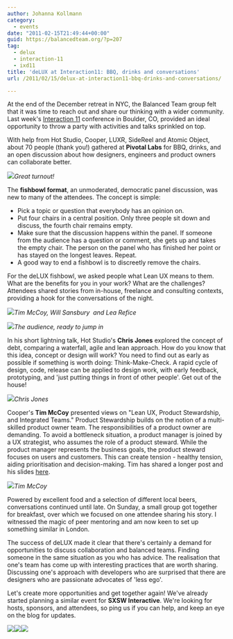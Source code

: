 ```yaml
---
author: Johanna Kollmann
category:
  - events
date: "2011-02-15T21:49:44+00:00"
guid: https://balancedteam.org/?p=207
tag:
  - delux
  - interaction-11
  - ixd11
title: 'deLUX at Interaction11: BBQ, drinks and conversations'
url: /2011/02/15/delux-at-interaction11-bbq-drinks-and-conversations/

---
```

At the end of the December retreat in NYC, the Balanced Team group felt that it was time to reach out and share our thinking with a wider community. Last week's [Interaction 11](http://www.ixda.org/interaction/index.html) conference in Boulder, CO, provided an ideal opportunity to throw a party with activities and talks sprinkled on top.

With help from Hot Studio, Cooper, LUXR, SideReel and Atomic Object, about 70 people (thank you!) gathered at **Pivotal Labs** for BBQ, drinks, and an open discussion about how designers, engineers and product owners can collaborate better.

[![](/wp-content/uploads/2011/02/twitternames1-249x300.png)](/wp-content/uploads/2011/02/twitternames1.png)_Great turnout!_

The **fishbowl format**, an unmoderated, democratic panel discussion, was new to many of the attendees. The concept is simple:

- Pick a topic or question that everybody has an opinion on.
- Put four chairs in a central position. Only three people sit down and discuss, the fourth chair remains empty.
- Make sure that the discussion happens within the panel. If someone from the audience has a question or comment, she gets up and takes the empty chair. The person on the panel who has finished her point or has stayed on the longest leaves. Repeat.
- A good way to end a fishbowl is to discreetly remove the chairs.

For the deLUX fishbowl, we asked people what Lean UX means to them. What are the benefits for you in your work? What are the challenges? Attendees shared stories from in-house, freelance and consulting contexts, providing a hook for the conversations of the night.

[![](/wp-content/uploads/2011/02/fishbowling-300x176.png)](/wp-content/uploads/2011/02/fishbowling.png)_Tim McCoy, Will Sansbury  and Lea Refice_

[![](/wp-content/uploads/2011/02/audience-300x227.png)](/wp-content/uploads/2011/02/audience.png)_The audience, ready to jump in_

In his short lightning talk, Hot Studio's **Chris Jones** explored the concept of debt, comparing a waterfall, agile and lean approach. How do you know that this idea, concept or design will work? You need to find out as early as possible if something is worth doing: Think-Make-Check. A rapid cycle of design, code, release can be applied to design work, with early feedback, prototyping, and 'just putting things in front of other people'. Get out of the house!

[![](/wp-content/uploads/2011/02/chris-300x210.png)](/wp-content/uploads/2011/02/chris.png)_Chris Jones_

Cooper's **Tim McCoy** presented views on "Lean UX, Product Stewardship, and Integrated Teams." Product Stewardship builds on the notion of a multi-skilled product owner team. The responsibilities of a product owner are demanding. To avoid a bottleneck situation, a product manager is joined by a UX strategist, who assumes the role of a product steward. While the product manager represents the business goals, the product steward focuses on users and customers. This can create tension - healthy tension, aiding prioritisation and decision-making. Tim has shared a longer post and his slides [here](http://www.cooper.com/journal/2011/02/lean_ux_product_stewardship_an.html).

[![](/wp-content/uploads/2011/02/tim-300x156.png)](/wp-content/uploads/2011/02/tim.png)_Tim McCoy_

Powered by excellent food and a selection of different local beers, conversations continued until late. On Sunday, a small group got together for breakfast, over which we focused on one attendee sharing his story. I witnessed the magic of peer mentoring and am now keen to set up something similar in London.

The success of deLUX made it clear that there's certainly a demand for opportunities to discuss collaboration and balanced teams. Finding someone in the same situation as you who has advice. The realisation that one's team has come up with interesting practices that are worth sharing. Discussing one's approach with developers who are surprised that there are designers who are passionate advocates of 'less ego'.

Let's create more opportunities and get together again! We've already started planning a similar event for **SXSW Interactive**. We're looking for hosts, sponsors, and attendees, so ping us if you can help, and keep an eye on the blog for updates.

[![](/wp-content/uploads/2011/02/listeners-300x201.png)](/wp-content/uploads/2011/02/listeners.png)[![](/wp-content/uploads/2011/02/crowd-300x190.png)](/wp-content/uploads/2011/02/crowd.png)[![](/wp-content/uploads/2011/02/beer-300x224.png)](/wp-content/uploads/2011/02/beer.png)
